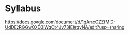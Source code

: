# Syllabus
https://docs.google.com/document/d/1gAmcCZZfMIG-UdDE2RGGwOXD3lWqCk4Jv73IE8rqyNA/edit?usp=sharing
